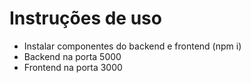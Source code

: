 # Instruções de uso

- Instalar componentes do backend e frontend (npm i)
- Backend na porta 5000
- Frontend na porta 3000